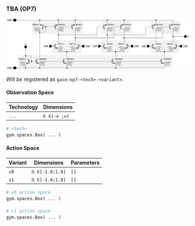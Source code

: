 ### TBA (OP7)

![op7](https://raw.githubusercontent.com/matthschw/ace/main/figures/op7.png)

_Will be_ registered as `gace:op7-<tech>-<variant>`.

#### Observation Space

| Technology | Dimensions   |
|------------|--------------|
| `...`      | `ℝ ∈(-∞ ;∞)` |

```python
# <tech>
gym.spaces.Box( ... )
```

#### Action Space


| Variant | Dimensions      | Parameters |
|---------|-----------------|------------|
| `v0`    | `ℝ ∈[-1.0;1.0]` | `[]`       |
| `v1`    | `ℝ ∈[-1.0;1.0]` | `[]`       |

```python
# v0 action space
gym.spaces.Box( ... )

# v1 action space
gym.spaces.Box( ... )
```

